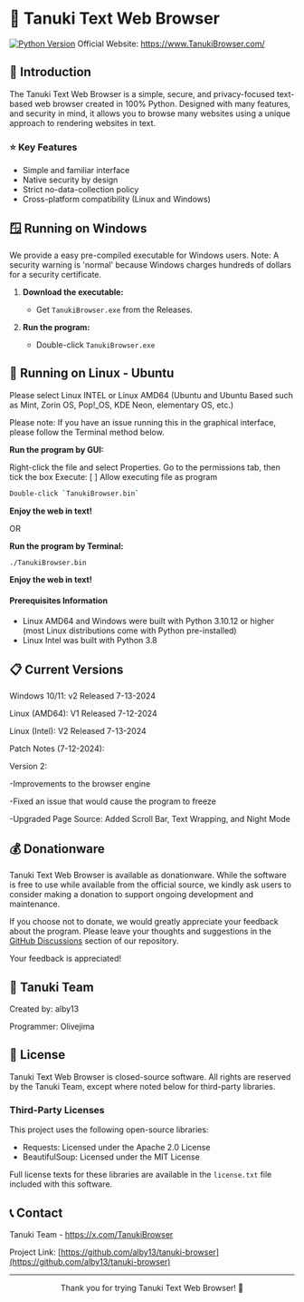 # 🦝 Tanuki Text Web Browser

[![Python Version](https://img.shields.io/badge/python-3.10%2B-blue)](https://www.python.org/downloads/)
Official Website: https://www.TanukiBrowser.com/

## 📖 Introduction

The Tanuki Text Web Browser is a simple, secure, and privacy-focused text-based web browser created in 100% Python. Designed with many features, and security in mind, it allows you to browse many websites using a unique approach to rendering websites in text.

### ⭐ Key Features

- Simple and familiar interface
- Native security by design
- Strict no-data-collection policy
- Cross-platform compatibility (Linux and Windows)

## 🪟 Running on Windows

We provide a easy pre-compiled executable for Windows users. Note: A security warning is 'normal' because Windows charges hundreds of dollars for a security certificate.

1. **Download the executable:**
   - Get `TanukiBrowser.exe` from the Releases.

2. **Run the program:**
   - Double-click `TanukiBrowser.exe`

## 🚀 Running on Linux - Ubuntu

Please select Linux INTEL or Linux AMD64 (Ubuntu and Ubuntu Based such as Mint, Zorin OS, Pop!_OS, KDE Neon, elementary OS, etc.)

Please note: If you have an issue running this in the graphical interface, please follow the Terminal method below.

 **Run the program by GUI:**

Right-click the file and select Properties. Go to the permissions tab, then tick the box Execute: [ ] Allow executing file as program
 
   ```sh
   Double-click `TanukiBrowser.bin`
   ```
 **Enjoy the web in text!**

 OR

  **Run the program by Terminal:**
   ```sh
   ./TanukiBrowser.bin
   ```
 **Enjoy the web in text!**

#### Prerequisites Information
 
- Linux AMD64 and Windows were built with Python 3.10.12 or higher (most Linux distributions come with Python pre-installed)
- Linux Intel was built with Python 3.8

## 📋 Current Versions

Windows 10/11: v2 Released 7-13-2024

Linux (AMD64): V1 Released 7-12-2024

Linux (Intel): V2 Released 7-13-2024

Patch Notes (7-12-2024):

Version 2:

-Improvements to the browser engine

-Fixed an issue that would cause the program to freeze

-Upgraded Page Source: Added Scroll Bar, Text Wrapping, and Night Mode

## 💰 Donationware

Tanuki Text Web Browser is available as donationware. While the software is free to use while available from the official source, we kindly ask users to consider making a donation to support ongoing development and maintenance.

If you choose not to donate, we would greatly appreciate your feedback about the program. Please leave your thoughts and suggestions in the [GitHub Discussions](https://github.com/alby13/tanuki-browser/discussions) section of our repository.

Your feedback is appreciated!

## 🦝 Tanuki Team

Created by: alby13

Programmer: Olivejima

## 📄 License

Tanuki Text Web Browser is closed-source software. All rights are reserved by the Tanuki Team, except where noted below for third-party libraries.

### Third-Party Licenses

This project uses the following open-source libraries:

- Requests: Licensed under the Apache 2.0 License
- BeautifulSoup: Licensed under the MIT License

Full license texts for these libraries are available in the `license.txt` file included with this software.

## 📞 Contact

Tanuki Team - https://x.com/TanukiBrowser

Project Link: [https://github.com/alby13/tanuki-browser](https://github.com/alby13/tanuki-browser)

---

<p align="center">Thank you for trying Tanuki Text Web Browser! 🦝</p>
